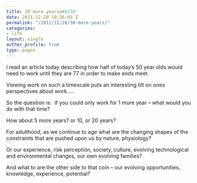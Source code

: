 ```yaml
---
title: 20 more years&#8230;
date: 2011-12-28 19:36:03 Z
permalink: "/2011/12/28/30-more-years/"
categories:
- life
layout: single
author_profile: true
type: pages
---
```


I read an article today describing how half of today&#8217;s 50 year olds would need to work until they are 77 in order to make ends meet.

Viewing work on such a timescale puts an interesting tilt on ones perspectives about work&#8230;..

So the question is:  if you could only work for 1 more year &#8211; what would you do with that time?

How about 5 more years? or 10, or 20 years?

For adulthood, as we continue to age what are the changing shapes of the constraints that are pushed upon us by nature, physiology?

Or our experience, risk perception, society, culture, evolving technological and environmental changes, our own evolving families?

And what to are the other side to that coin &#8211; our evolving opportunities, knowledge, experience, potential?
